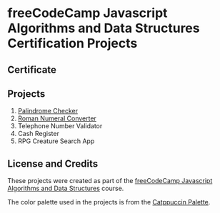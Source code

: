 # freeCodeCamp Javascript Algorithms and Data Structures Certification Projects

## Certificate

## Projects

1. [Palindrome Checker](https://github.com/ovsmnk/freecodecamp-javascript-algorithms-and-data-structures-projects/tree/main/palindrome-checker)
2. [Roman Numeral Converter](https://github.com/ovsmnk/freecodecamp-javascript-algorithms-and-data-structures-projects/tree/main/roman-numeral-converter)
3. Telephone Number Validator
4. Cash Register
5. RPG Creature Search App

## License and Credits

These projects were created as part of the [freeCodeCamp Javascript Algorithms and Data Structures](https://www.freecodecamp.org/learn/javascript-algorithms-and-data-structures-v8/) course.

The color palette used in the projects is from the [Catppuccin Palette](https://catppuccin.com/palette/).
